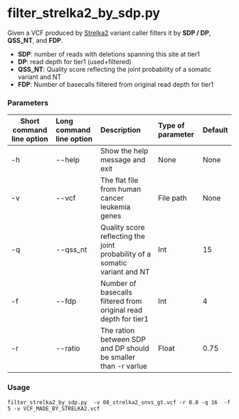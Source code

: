 # filter_strelka2_by_sdp.py

Given a VCF produced by [Strelka2](https://github.com/Illumina/strelka) variant caller filters it by **SDP / DP**, **QSS_NT**, and **FDP**.

- **SDP**: number of reads with deletions spanning this site at tier1
- **DP**: read depth for tier1 (used+filtered)
- **QSS_NT**: Quality score reflecting the joint probability of a somatic variant and NT
- **FDP**:  Number of basecalls filtered from original read depth for tier1 


### Parameters

| Short command line option | Long command line option | Description | Type of parameter | Default |
| ------------- |:-------------| :-------------| :-------------| :-------------|
| -h | --help | Show the help message and exit | None | None
| -v | --vcf | The flat file from human cancer leukemia genes | File path | None |
| -q | --qss_nt | Quality score reflecting the joint probability of a somatic variant and NT | Int | 15 |
| -f | --fdp | Number of basecalls filtered from original read depth for tier1 | Int | 4 |
| -r | --ratio | The ration between SDP and DP should be smaller than -r varlue | Float | 0.75 |

### Usage

```
filter_strelka2_by_sdp.py  -v 08_strelka2_snvs_gt.vcf -r 0.8 -q 16  -f 5 -v VCF_MADE_BY_STRELKA2.vcf
```
